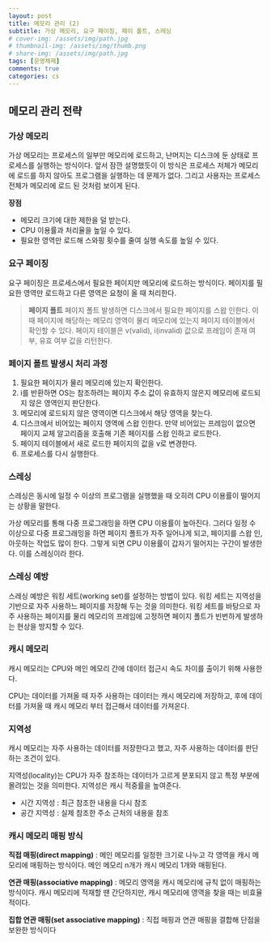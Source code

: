 ```yaml
---
layout: post
title: 메모리 관리 (2)
subtitle: 가상 메모리, 요구 페이징, 페이 폴트, 스레싱
# cover-img: /assets/img/path.jpg
# thumbnail-img: /assets/img/thumb.png
# share-img: /assets/img/path.jpg
tags: [운영체제]
comments: true
categories: cs
---
```

## 메모리 관리 전략
### 가상 메모리

가상 메모리는 프로세스의 일부만 메모리에 로드하고, 난머지는 디스크에 둔 상태로 프로세스를 실행하는 방식이다. 앞서 잠깐 설명했듯이 이 방식은 프로세스 저체가 메모리에 로드를 하지 않아도 프로그램을 실행하는 데 문제가 없다. 그리고 사용자는 프로세스 전체가 메모리에 로드 된 것처럼 보이게 된다.

**장점**

- 메모리 크기에 대한 제한을 덜 받는다.
- CPU 이용률과 처리율을 높일 수 있다.
- 필요한 영역만 로드해 스와핑 횟수를 줄여 실행 속도를 높일 수 있다.

### 요구 페이징

요구 페이징은 프로세스에서 필요한 페이지만 메모리에 로드하는 방식이다. 페이지를 필요한 영역만 로드하고 다른 영역은 요청이 올 때 처리한다.

> **페이지 폴트**
페이지 폴트 발생하면 디스크에서 필요한 페이지를 스왑 인한다.  이때 페이지에 해당하는 메모리 영역이 물리 메모리에 있는지 페이지 테이블에서 확인할 수 있다. 페이지 테이블은 v(valid), i(invalid) 값으로 프레임이 존재 여부, 유효 여부 값을 리턴한다.
>

### 페이지 폴트 발생시 처리 과정

1. 필요한 페이지가 물리 메모리에 있는지 확인한다.
2. i를 반환하면 OS는 참조하려는 페이지 주소 값이 유효하지 않은지 메모리에 로드되지 않은 영역인지 판단한다.
3. 메모리에 로드되지 않은 영역이면 디스크에서 해당 영역을 찾는다.
4. 디스크에서 비어있는 페이지 영역에 스왑 인한다. 만약 비어있는 프레임이 없으면 페이지 교체 알고리즘을 호출해 기존 페이지를 스왑 인하고 로드한다.
5. 페이지 테이블에서 새로 로드한 페이지의 값을 v로 변경한다.
6. 프로세스를 다시 실행한다.

### 스레싱

스레싱은 동시에 일정 수 이상의 프로그램을 실행했을 때 오히려 CPU 이용률이 떨어지는 상황을 말한다.

가상 메모리를 통해 다중 프로그래밍을 하면 CPU 이용률이 높아진다. 그러다 일정 수 이상으로 다중 프로그래밍을 하면 페이지 폴트가 자주 일어나게 되고,  페이지를 스왑 인, 아웃하는 작업도 많이 한다. 그렇게 되면 CPU 이용률이 갑자기 떨어지는 구간이 발생한다. 이를 스레싱이라 한다.

### **스레싱 예방**

스레싱 예방은 워킹 세트(working set)를 설정하는 방법이 있다. 워킹 세트는 지역성을 기반으로 자주 사용하느 페이지를 저장해 두는 것을 의미한다. 워킹 세트를 바탕으로 자주 사용하는 페이지를 물리 메모리의 프레임에 고정하면 페이지 폴트가 빈번하게 발생하는 현상을 방지할 수 있다.

### 캐시 메모리

캐시 메모리는 CPU와 메인 메모리 간에 데이터 접근시 속도 차이를 출이기 위해 사용한다.

CPU는 데이터를 가져올 때 자주 사용하는 데이터는 캐시 메모리에 저장하고, 후에 데이터를 가져올 때 캐시 메모리 부터 접근해서 데이터를 가져온다.

### 지역성

캐시 메모리는 자주 사용하는 데이터를 저장한다고 했고, 자주 사용하는 데이터를 판단하는 조건이 있다.

지역성(locality)는 CPU가 자주 참조하는 데이터가 고르게 분포되지 않고 특정 부분에 몰려있는 것을 의미한다. 지역성은 캐시 적중률을 높여준다.

- 시간 지역성 : 최근 참조한 내용을 다시 참조
- 공간 지역성 : 실제 참조한 주소 근처의 내용을 참조

### 캐시 메모리 매핑 방식

**직접 매핑(direct mapping)** : 메인 메모리를 일정한 크기로 나누고 각 영역을 캐시 메모리에 매핑하는 방식이다. 메인 메모리 n개가 캐시 메모리 1개와 매핑된다.

**연관 매핑(associative mapping)** : 메모리 영역을 캐시 메모리에 규칙 없이 매핑하는 방식이다. 캐시 메모리에 적재할 땐 간단하지만, 캐시 메모리에 영역을 찾을 때는 비효율적이다.

**집합 연관 매핑(set associative mapping)** : 직접 매핑과 연관 매핑을 결합해 단점을 보완한 방식이다
